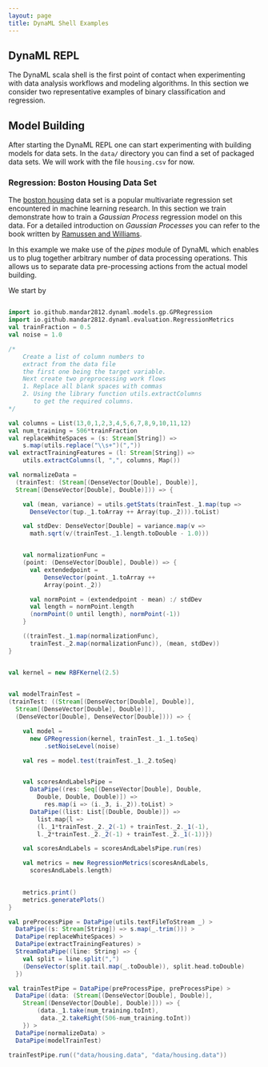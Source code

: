 ```yaml
---
layout: page
title: DynaML Shell Examples
---
```


## DynaML REPL


The DynaML scala shell is the first point of contact when experimenting with data analysis workflows and modeling algorithms. In this section we consider two representative examples of binary classification and regression.

## Model Building

After starting the DynaML REPL one can start experimenting with building models for data sets. In the `data/` directory you can find a set of packaged data sets. We will work with the file `housing.csv` for now.


### Regression: Boston Housing Data Set

The [boston housing](https://archive.ics.uci.edu/ml/datasets/Housing) data set is a popular multivariate regression set encountered in machine learning research. In this section we train demonstrate how to train a *Gaussian Process* regression model on this data. For a detailed introduction on *Gaussian Processes* you can refer to the book written by [Ramussen and Williams](https://books.google.nl/books/about/Gaussian_Processes_for_Machine_Learning.html?id=vWtwQgAACAAJ&hl=en).

In this example we make use of the *pipes* module of DynaML which enables us to plug together arbitrary number of data processing operations. This allows us to separate data pre-processing actions from the actual model building.

We start by

```scala

import io.github.mandar2812.dynaml.models.gp.GPRegression
import io.github.mandar2812.dynaml.evaluation.RegressionMetrics
val trainFraction = 0.5
val noise = 1.0

/*
	Create a list of column numbers to
	extract from the data file
	the first one being the target variable. 
	Next create two preprocessing work flows
	1. Replace all blank spaces with commas
	2. Using the library function utils.extractColumns
	   to get the required columns.
*/

val columns = List(13,0,1,2,3,4,5,6,7,8,9,10,11,12)
val num_training = 506*trainFraction
val replaceWhiteSpaces = (s: Stream[String]) =>
	s.map(utils.replace("\\s+")(","))
val extractTrainingFeatures = (l: Stream[String]) =>
	utils.extractColumns(l, ",", columns, Map())

```


```scala
val normalizeData =
  (trainTest: (Stream[(DenseVector[Double], Double)],
  Stream[(DenseVector[Double], Double)])) => {

    val (mean, variance) = utils.getStats(trainTest._1.map(tup =>
      DenseVector(tup._1.toArray ++ Array(tup._2))).toList)

    val stdDev: DenseVector[Double] = variance.map(v =>
      math.sqrt(v/(trainTest._1.length.toDouble - 1.0)))


    val normalizationFunc =
	(point: (DenseVector[Double], Double)) => {
      val extendedpoint =
		  DenseVector(point._1.toArray ++
		  Array(point._2))

      val normPoint = (extendedpoint - mean) :/ stdDev
      val length = normPoint.length
      (normPoint(0 until length), normPoint(-1))
    }

    ((trainTest._1.map(normalizationFunc),
      trainTest._2.map(normalizationFunc)), (mean, stdDev))
}

```

```scala

val kernel = new RBFKernel(2.5)
	

val modelTrainTest =
(trainTest: ((Stream[(DenseVector[Double], Double)],
  Stream[(DenseVector[Double], Double)]),
  (DenseVector[Double], DenseVector[Double]))) => {

    val model =
	  new GPRegression(kernel, trainTest._1._1.toSeq)
		  .setNoiseLevel(noise)

	val res = model.test(trainTest._1._2.toSeq)


	val scoresAndLabelsPipe =
      DataPipe((res: Seq[(DenseVector[Double], Double,
	    Double, Double, Double)]) =>
          res.map(i => (i._3, i._2)).toList) >
	  DataPipe((list: List[(Double, Double)]) =>
        list.map{l =>
		(l._1*trainTest._2._2(-1) + trainTest._2._1(-1),
		l._2*trainTest._2._2(-1) + trainTest._2._1(-1))})

	val scoresAndLabels = scoresAndLabelsPipe.run(res)

	val metrics = new RegressionMetrics(scoresAndLabels,
	  scoresAndLabels.length)

        
	metrics.print()
	metrics.generatePlots()
}
```

```scala
val preProcessPipe = DataPipe(utils.textFileToStream _) >
  DataPipe((s: Stream[String]) => s.map(_.trim())) >
  DataPipe(replaceWhiteSpaces) >
  DataPipe(extractTrainingFeatures) >
  StreamDataPipe((line: String) => {
    val split = line.split(",")
    (DenseVector(split.tail.map(_.toDouble)), split.head.toDouble)
  })

val trainTestPipe = DataPipe(preProcessPipe, preProcessPipe) >
  DataPipe((data: (Stream[(DenseVector[Double], Double)],
    Stream[(DenseVector[Double], Double)])) => {
        (data._1.take(num_training.toInt),
		 data._2.takeRight(506-num_training.toInt))
    }) >
  DataPipe(normalizeData) >
  DataPipe(modelTrainTest)

trainTestPipe.run(("data/housing.data", "data/housing.data"))
```
